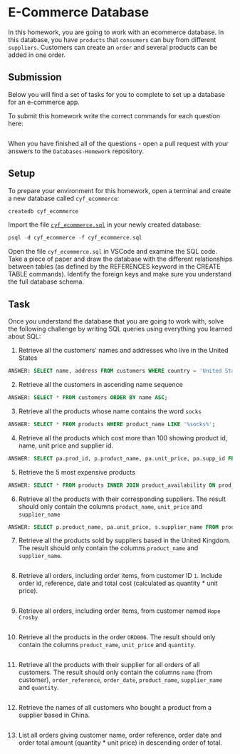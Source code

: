 # E-Commerce Database

In this homework, you are going to work with an ecommerce database. In this database, you have `products` that `consumers` can buy from different `suppliers`. Customers can create an `order` and several products can be added in one order.

## Submission

Below you will find a set of tasks for you to complete to set up a database for an e-commerce app.

To submit this homework write the correct commands for each question here:

```sql


```

When you have finished all of the questions - open a pull request with your answers to the `Databases-Homework` repository.

## Setup

To prepare your environment for this homework, open a terminal and create a new database called `cyf_ecommerce`:

```sql
createdb cyf_ecommerce
```

Import the file [`cyf_ecommerce.sql`](./cyf_ecommerce.sql) in your newly created database:

```sql
psql -d cyf_ecommerce -f cyf_ecommerce.sql
```

Open the file `cyf_ecommerce.sql` in VSCode and examine the SQL code. Take a piece of paper and draw the database with the different relationships between tables (as defined by the REFERENCES keyword in the CREATE TABLE commands). Identify the foreign keys and make sure you understand the full database schema.

## Task

Once you understand the database that you are going to work with, solve the following challenge by writing SQL queries using everything you learned about SQL:

1. Retrieve all the customers' names and addresses who live in the United States

```sql
ANSWER: SELECT name, address FROM customers WHERE country = 'United States';

```

2. Retrieve all the customers in ascending name sequence

```sql
ANSWER: SELECT * FROM customers ORDER BY name ASC;

```

3. Retrieve all the products whose name contains the word `socks`

```sql
ANSWER: SELECT * FROM products WHERE product_name LIKE '%socks%';

```

4. Retrieve all the products which cost more than 100 showing product id, name, unit price and supplier id.

```sql
ANSWER: SELECT pa.prod_id, p.product_name, pa.unit_price, pa.supp_id FROM products p Join product_availability pa ON (pa.prod_id = p.id) WHERE pa.unit_price > 100;

```

5. Retrieve the 5 most expensive products

```sql
ANSWER: SELECT * FROM products INNER JOIN product_availability ON prod_id = products.id ORDER BY unit_price DESC LIMIT 5;

```

6. Retrieve all the products with their corresponding suppliers. The result should only contain the columns `product_name`, `unit_price` and `supplier_name`

```sql
ANSWER: SELECT p.product_name, pa.unit_price, s.supplier_name FROM products p INNER JOIN product_availability pa ON (pa.prod_id = p.id) INNER JOIN suppliers s ON (s.id = pa.supp_id);

```

7. Retrieve all the products sold by suppliers based in the United Kingdom. The result should only contain the columns `product_name` and `supplier_name`.

```sql


```

8. Retrieve all orders, including order items, from customer ID `1`. Include order id, reference, date and total cost (calculated as quantity \* unit price).

```sql


```

9. Retrieve all orders, including order items, from customer named `Hope Crosby`

```sql


```

10. Retrieve all the products in the order `ORD006`. The result should only contain the columns `product_name`, `unit_price` and `quantity`.

```sql


```

11. Retrieve all the products with their supplier for all orders of all customers. The result should only contain the columns `name` (from customer), `order_reference`, `order_date`, `product_name`, `supplier_name` and `quantity`.

```sql


```

12. Retrieve the names of all customers who bought a product from a supplier based in China.

```sql


```

13. List all orders giving customer name, order reference, order date and order total amount (quantity \* unit price) in descending order of total.

```sql


```
